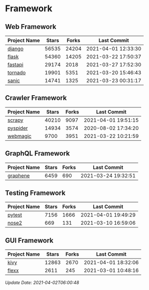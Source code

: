 # Framework

## Web Framework
| Project Name | Stars | Forks | Last Commit |
| ------------ | ----- | ----- | ----------- |
| [django](https://github.com/django/django) | 56535 | 24204 | 2021-04-01 12:33:30 |
| [flask](https://github.com/pallets/flask) | 54360 | 14205 | 2021-03-22 17:50:37 |
| [fastapi](https://github.com/tiangolo/fastapi) | 29174 | 2018 | 2021-03-27 17:52:30 |
| [tornado](https://github.com/tornadoweb/tornado) | 19901 | 5351 | 2021-03-20 15:46:43 |
| [sanic](https://github.com/sanic-org/sanic) | 14741 | 1325 | 2021-03-23 00:31:17 |

## Crawler Framework
| Project Name | Stars | Forks | Last Commit |
| ------------ | ----- | ----- | ----------- |
| [scrapy](https://github.com/scrapy/scrapy) | 40210 | 9097 | 2021-04-01 19:51:15 |
| [pyspider](https://github.com/binux/pyspider) | 14934 | 3574 | 2020-08-02 17:34:20 |
| [webmagic](https://github.com/code4craft/webmagic) | 9700 | 3951 | 2021-03-22 10:21:59 |

## GraphQL Framework
| Project Name | Stars | Forks | Last Commit |
| ------------ | ----- | ----- | ----------- |
| [graphene](https://github.com/graphql-python/graphene) | 6459 | 690 | 2021-03-24 19:32:51 |

## Testing Framework
| Project Name | Stars | Forks | Last Commit |
| ------------ | ----- | ----- | ----------- |
| [pytest](https://github.com/pytest-dev/pytest) | 7156 | 1666 | 2021-04-01 19:49:29 |
| [nose2](https://github.com/nose-devs/nose2) | 669 | 131 | 2021-03-10 16:59:06 |

## GUI Framework
| Project Name | Stars | Forks | Last Commit |
| ------------ | ----- | ----- | ----------- |
| [kivy](https://github.com/kivy/kivy) | 12863 | 2670 | 2021-04-01 18:32:06 |
| [flexx](https://github.com/flexxui/flexx) | 2611 | 245 | 2021-03-01 10:48:16 |

*Update Date: 2021-04-02T06:00:48*